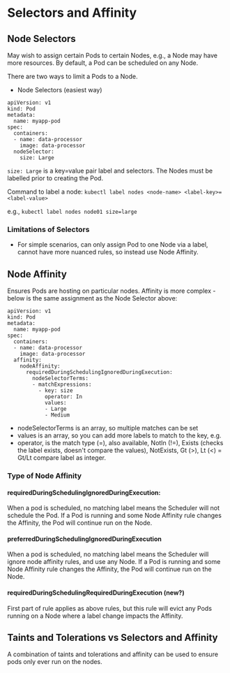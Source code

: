 # Selectors and Affinity

## Node Selectors

May wish to assign certain Pods to certain Nodes, e.g., a Node may have more resources.
By default, a Pod can be scheduled on any Node.

There are two ways to limit a Pods to a Node.
- Node Selectors (easiest way)

```
apiVersion: v1
kind: Pod
metadata:
  name: myapp-pod
spec:
  containers:
  - name: data-processor
    image: data-processor
  nodeSelector:
    size: Large
```

`size: Large` is a key=value pair label and selectors.
The Nodes must be labelled prior to creating the Pod.

Command to label a node:
`kubectl label nodes <node-name> <label-key>=<label-value>`

e.g.,
`kubectl label nodes node01 size=large`

### Limitations of Selectors
- For simple scenarios, can only assign Pod to one Node via a label, cannot have more nuanced rules, so instead use Node Affinity.

## Node Affinity
Ensures Pods are hosting on particular nodes.
Affinity is more complex - below is the same assignment as the Node Selector above:

```
apiVersion: v1
kind: Pod
metadata:
  name: myapp-pod
spec:
  containers:
  - name: data-processor
    image: data-processor
  affinity:
    nodeAffinity:
      requiredDuringSchedulingIgnoredDuringExecution:
        nodeSelectorTerms:
        - matchExpressions:
          - key: size
            operator: In
            values:
            - Large
            - Medium
```

- nodeSelectorTerms is an array, so multiple matches can be set
- values is an array, so you can add more labels to match to the key, e.g. 
- operator, is the match type (=), also available, NotIn (!=), Exists (checks the label exists, doesn't compare the values), NotExists, Gt (>), Lt (<) = Gt/Lt compare label as integer.

### Type of Node Affinity 

#### requiredDuringSchedulingIgnoredDuringExecution: 

When a pod is scheduled, no matching label means the Scheduler will not schedule the Pod. If a Pod is running and some Node Affinity rule changes the Affinity, the Pod will continue run on the Node.

#### preferredDuringSchedulingIgnoredDuringExecution
When a pod is scheduled, no matching label means the Scheduler will ignore node affinity rules, and use any Node. If a Pod is running and some Node Affinity rule changes the Affinity, the Pod will continue run on the Node.

#### requiredDuringSchedulingRequiredDuringExecution (new?)
First part of rule applies as above rules, but this rule will evict any Pods running on a Node where a label change impacts the Affinity.

## Taints and Tolerations vs Selectors and Affinity
A combination of taints and tolerations and affinity can be used to ensure pods only ever run on the nodes.
